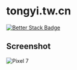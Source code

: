 # tongyi.tw.cn

[![Better Stack Badge](https://uptime.betterstack.com/status-badges/v1/monitor/19iu3.svg)](https://uptime.betterstack.com/?utm_source=status_badge)

## Screenshot

![Pixel 7](https://github.com/lzcapp/tongyi.tw.cn/assets/12462465/7dfb7ecf-4e1f-4b1e-9171-a56a7252f6d0)

